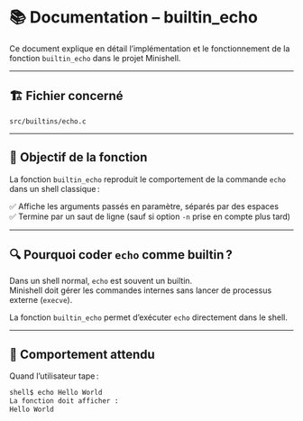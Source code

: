 # 📚 Documentation – builtin_echo

Ce document explique en détail l’implémentation et le fonctionnement de la fonction `builtin_echo` dans le projet Minishell.

---

## 🏗️ **Fichier concerné**

`src/builtins/echo.c`

---

## 🎯 **Objectif de la fonction**

La fonction `builtin_echo` reproduit le comportement de la commande `echo` dans un shell classique :

✅ Affiche les arguments passés en paramètre, séparés par des espaces  
✅ Termine par un saut de ligne (sauf si option `-n` prise en compte plus tard)

---

## 🔍 **Pourquoi coder `echo` comme builtin ?**

Dans un shell normal, `echo` est souvent un builtin.  
Minishell doit gérer les commandes internes sans lancer de processus externe (`execve`).

La fonction `builtin_echo` permet d’exécuter `echo` directement dans le shell.

---

## 📝 **Comportement attendu**

Quand l’utilisateur tape :

```bash
shell$ echo Hello World
La fonction doit afficher :
Hello World